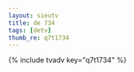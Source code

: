 ```yaml
--- 
layout: sieutv
title: de 734
tags: [detv]
thumb_re: q7t1734
---
```

{% include tvadv key="q7t1734" %} 
